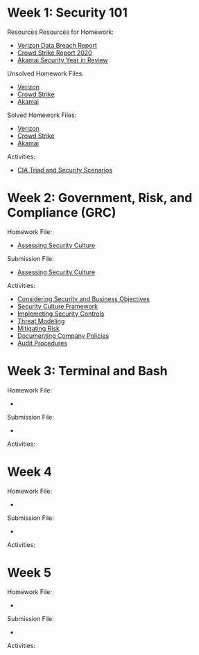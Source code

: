 # Week 1: Security 101

Resources Resources for Homework:

  - [Verizon Data Breach Report](https://github.com/naseebahikram/Sample-Work/blob/main/Homework/01-Security%20101/Resources/Verizon_DataBreachReport.pdf)
  - [Crowd Strike Report 2020](https://github.com/naseebahikram/Sample-Work/blob/main/Homework/01-Security%20101/Resources/CrowdstrikeReport2021GTR.pdf)
  - [Akamai Security Year in Review](https://github.com/naseebahikram/Sample-Work/blob/main/Homework/01-Security%20101/Resources/Akamai_Security_Year_in_Review_2020.pdf)

Unsolved Homework Files:

  - [Verizon](https://github.com/naseebahikram/Sample-Work/blob/main/Homework/01-Security%20101/Unsolved/Verizon%20Questions.md)
  - [Crowd Strike](https://github.com/naseebahikram/Sample-Work/blob/main/Homework/01-Security%20101/Unsolved/Crowd%20Strike%20Questions.md)
  - [Akamai](https://github.com/naseebahikram/Sample-Work/blob/main/Homework/01-Security%20101/Unsolved/Akamai%20Security%20Questions.md)
  
Solved Homework Files:

  - [Verizon](https://github.com/naseebahikram/Sample-Work/blob/main/Homework/01-Security%20101/Solved/Verizon%20Data%20Breaches%20Investigation%20Report%20Submission.md)
  - [Crowd Strike](https://github.com/naseebahikram/Sample-Work/blob/main/Homework/01-Security%20101/Solved/Crowdstrike%202021%20Global%20Threat%20Report%20Submission.md)
  - [Akamai](https://github.com/naseebahikram/Sample-Work/blob/main/Homework/01-Security%20101/Solved/Akamai%20Security%20Year%20in%20Review%202020%20Submission.md)

Activities:

  - [CIA Triad and Security Scenarios](https://github.com/naseebahikram/Sample-Work/blob/main/Activities/01-Security%20101/CIA%20Triad%20and%20Security%20Scenarios.md)
# Week 2: Government, Risk, and Compliance (GRC)

Homework File:

  - [Assessing Security Culture](https://github.com/naseebahikram/Sample-Work/blob/main/Homework/02-GRC/Unsolved/Unit%202%20Homework%20Unsolved.md)

Submission File:

  - [Assessing Security Culture](https://github.com/naseebahikram/Sample-Work/blob/main/Homework/02-GRC/Solved/Unit%202%20Homework.md)

Activities:

  - [Considering Security and Business Objectives](https://github.com/naseebahikram/Sample-Work/blob/main/Activities/02-GRC/Considering%20Security%20and%20Business%20Objectives.md)
  - [Security Culture Framework](https://github.com/naseebahikram/Sample-Work/blob/main/Activities/02-GRC/Security%20Culture%20Framework.md)
  - [Implemeting Security Controls](https://github.com/naseebahikram/Sample-Work/blob/main/Activities/02-GRC/Implementing%20Security%20Controls.md)
  - [Threat Modeling](https://github.com/naseebahikram/Sample-Work/blob/main/Activities/02-GRC/Threat%20Modeling%20Steps%201%20-%204.md)
  - [Mitigating Risk]()
  - [Documenting Company Policies]()
  - [Audit Procedures]()
# Week 3: Terminal and Bash

Homework File:

  - 

Submission File:

  - 

Activities:

# Week 4

Homework File:

  - 

Submission File:

  - 

Activities:

# Week 5

Homework File:

  - 

Submission File:

  - 

Activities:
